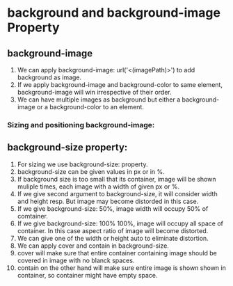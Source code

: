 # background and background-image Property

## background-image

1. We can apply background-image: url('<(imagePath)>') to add background as image.
2. If we apply background-image and background-color to same element, background-image will win irrespective of their order.
3. We can have multiple images as background but either a background-image or a background-color to an element.

### Sizing and positioning background-image:

## background-size property:

1. For sizing we use background-size: property.
2. background-size can be given values in px or in %.
3. If background size is too small that its container, image will be shown muliple times, each image with a width of given px or %.
4. If we give second argument to background-size, it will consider width and height resp. But image may become distorded in this case.
5. If we give background-size: 50%, image width will occupy 50% of comtainer.
6. If we give background-size: 100% 100%, image will occupy all space of container. In this case aspect ratio of image will become distorted.
7. We can give one of the width or height auto to eliminate distortion.
8. We can apply cover and contain in background-size.
9. cover will make sure that entire container containing image should be covered in image with no blanck spaces.
10. contain on the other hand will make sure entire image is shown shown in container, so container might have empty space.

